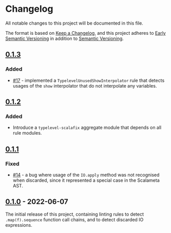 # Changelog
All notable changes to this project will be documented in this file.

The format is based on [Keep a Changelog](https://keepachangelog.com/en/1.0.0/),
and this project adheres to [Early Semantic Versioning](https://docs.scala-lang.org/overviews/core/binary-compatibility-for-library-authors.html#recommended-versioning-scheme) in addition to [Semantic Versioning](https://semver.org/spec/v2.0.0.html).

## [0.1.3]

### Added

* [#17](https://github.com/typelevel/typelevel-scalafix/issues/17) - implemented a `TypelevelUnusedShowInterpolator` rule that detects usages of the `show` interpolator that do not interpolate any variables.

## [0.1.2]

### Added

* Introduce a `typelevel-scalafix` aggregate module that depends on all rule modules.

## [0.1.1]

### Fixed

* [#14](https://github.com/typelevel/typelevel-scalafix/issues/14) - a bug where usage of the `IO.apply` method was not recognised when discarded, since it represented a special case in the Scalameta AST.

## [0.1.0] - 2022-06-07

The initial release of this project, containing linting rules to detect `.map(f).sequence` function call chains, and to detect discarded IO expressions.

[Unreleased]: https://github.com/typelevel/typelevel-scalafix/compare/v0.1.3...HEAD
[0.1.3]: https://github.com/typelevel/typelevel-scalafix/compare/v0.1.2...v0.1.3
[0.1.2]: https://github.com/typelevel/typelevel-scalafix/compare/v0.1.1...v0.1.2
[0.1.1]: https://github.com/typelevel/typelevel-scalafix/compare/v0.1.0...v0.1.1
[0.1.0]: https://github.com/typelevel/typelevel-scalafix/releases/tag/v0.1.0
